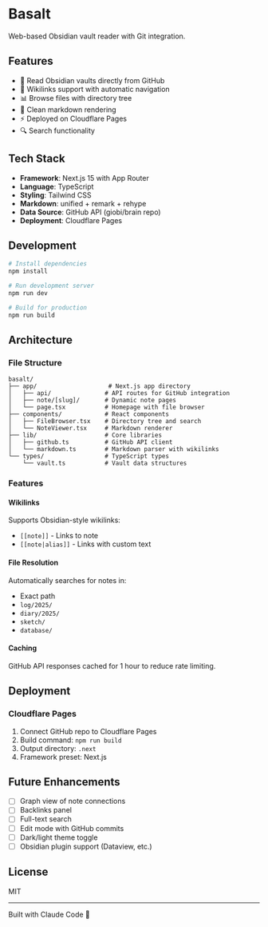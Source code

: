 # Basalt

Web-based Obsidian vault reader with Git integration.

## Features

- 📖 Read Obsidian vaults directly from GitHub
- 🔗 Wikilinks support with automatic navigation
- 📊 Browse files with directory tree
- 🎨 Clean markdown rendering
- ⚡ Deployed on Cloudflare Pages
- 🔍 Search functionality

## Tech Stack

- **Framework**: Next.js 15 with App Router
- **Language**: TypeScript
- **Styling**: Tailwind CSS
- **Markdown**: unified + remark + rehype
- **Data Source**: GitHub API (giobi/brain repo)
- **Deployment**: Cloudflare Pages

## Development

```bash
# Install dependencies
npm install

# Run development server
npm run dev

# Build for production
npm run build
```

## Architecture

### File Structure

```
basalt/
├── app/                    # Next.js app directory
│   ├── api/               # API routes for GitHub integration
│   ├── note/[slug]/       # Dynamic note pages
│   └── page.tsx           # Homepage with file browser
├── components/            # React components
│   ├── FileBrowser.tsx    # Directory tree and search
│   └── NoteViewer.tsx     # Markdown renderer
├── lib/                   # Core libraries
│   ├── github.ts          # GitHub API client
│   └── markdown.ts        # Markdown parser with wikilinks
└── types/                 # TypeScript types
    └── vault.ts           # Vault data structures
```

### Features

#### Wikilinks
Supports Obsidian-style wikilinks:
- `[[note]]` - Links to note
- `[[note|alias]]` - Links with custom text

#### File Resolution
Automatically searches for notes in:
- Exact path
- `log/2025/`
- `diary/2025/`
- `sketch/`
- `database/`

#### Caching
GitHub API responses cached for 1 hour to reduce rate limiting.

## Deployment

### Cloudflare Pages

1. Connect GitHub repo to Cloudflare Pages
2. Build command: `npm run build`
3. Output directory: `.next`
4. Framework preset: Next.js

## Future Enhancements

- [ ] Graph view of note connections
- [ ] Backlinks panel
- [ ] Full-text search
- [ ] Edit mode with GitHub commits
- [ ] Dark/light theme toggle
- [ ] Obsidian plugin support (Dataview, etc.)

## License

MIT

---

Built with Claude Code 🚀
